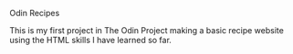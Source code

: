 Odin Recipes

This is my first project in The Odin Project making a basic recipe website using the HTML skills I have learned so far.